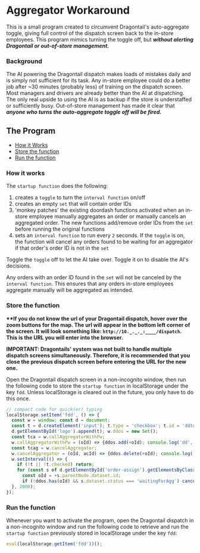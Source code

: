 # Aggregator Workaround
This is a small program created to circumvent Dragontail's auto-aggregate toggle, giving full control of the dispatch screen back to the in-store employees. This program mimics turning the toggle off, but ***without alerting Dragontail or out-of-store management.***

### Background
The AI powering the Dragontail dispatch makes loads of mistakes daily and is simply not sufficient for its task. Any in-store employee could do a better job after ~30 minutes (probably less) of training on the dispatch screen. Most managers and drivers are already better than the AI at dispatching. The only real upside to using the AI is as backup if the store is understaffed or sufficiently busy. Out-of-store management has made it clear that ***anyone who turns the auto-aggregate toggle off will be fired.***

## The Program
- [How it Works](#how-it-works)
- [Store the function](#store-the-function)
- [Run the function](#run-the-function)

### How it works
The `startup function` does the following:
1) creates a `toggle` to turn the `interval function` on/off
2) creates an empty `set` that will contain order IDs
3) 'monkey patches' the existing doordash functions activated when an in-store employee manually aggregates an order or manually cancels an aggregated order. The new functions add/remove order IDs from the `set` before running the original functions
4) sets an `interval function` to run every `2` seconds. If the `toggle` is on, the function will cancel any orders found to be waiting for an aggregator if that order's order ID is not in the `set`

Toggle the `toggle` off to let the AI take over. Toggle it on to disable the AI's decisions.

Any orders with an order ID found in the `set` will not be canceled by the `interval function`. This ensures that any orders in-store employees aggregate manually will be aggregated as intended.

### Store the function
**\*\*If you do not know the url of your Dragontail dispatch, hover over the zoom buttons for the map. The url will appear in the bottom left corner of the screen. It will look something like: `http://10._._._:____/dispatch`. This is the URL you will enter into the browser.**

**IMPORTANT: Dragontails' system was not built to handle multiple dispatch screens simultaneously. Therefore, it is recommended that you close the previous dispatch screen before entering the URL for the new one.**

Open the Dragontail dispatch screen in a non-incognito window, then run the following code to store the `startup function` in localStorage under the key `fdd`. Unless localStorage is cleared out in the future, you only have to do this once.
``` js
// compact code for quick(er) typing
localStorage.setItem('fdd', () => {
  const w = window; const d = document;
  const t = d.createElement('input'); t.type = 'checkbox'; t.id = 'ddtg'; t.checked = true; 
  d.getElementById('logo').append(t); w.ddos = new Set();
  const tca = w.callAggregatorWithPw; 
  w.callAggregatorWithPw = (oId) => {ddos.add(+oId); console.log('dd', oId); tca(oId)}
  const tcag = w.cancelAggregator; 
  w.cancelAggregator = (oId, acId) => {ddos.delete(+oId); console.log('ca', oId); tcag(oId, acId)}
  w.setInterval(() => {
    if (!t || !t.checked) return; 
    for (const s of d.getElementById('order-assign').getElementsByClassName('newStatusTitle')) {
      const oId = +s.parentNode.dataset.id;
      if (!ddos.has(oId) && s.dataset.status === 'waitingForAgg') cancelAggregator(oId) }
  }, 2000);
});
```

### Run the function

Whenever you want to activate the program, open the Dragontail dispatch in a non-incognito window and run the following code to retrieve and run the `startup function` previously stored in localStorage under the key `fdd`:
```js 
eval(localStorage.getItem('fdd'))();
```
